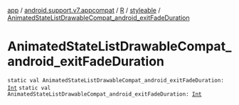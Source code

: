 [app](../../../index.md) / [android.support.v7.appcompat](../../index.md) / [R](../index.md) / [styleable](index.md) / [AnimatedStateListDrawableCompat_android_exitFadeDuration](./-animated-state-list-drawable-compat_android_exit-fade-duration.md)

# AnimatedStateListDrawableCompat_android_exitFadeDuration

`static val AnimatedStateListDrawableCompat_android_exitFadeDuration: `[`Int`](https://kotlinlang.org/api/latest/jvm/stdlib/kotlin/-int/index.html)
`static val AnimatedStateListDrawableCompat_android_exitFadeDuration: `[`Int`](https://kotlinlang.org/api/latest/jvm/stdlib/kotlin/-int/index.html)